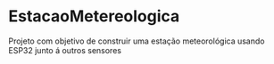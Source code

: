# EstacaoMetereologica

Projeto com objetivo de construir uma estação meteorológica usando ESP32 junto á outros sensores
